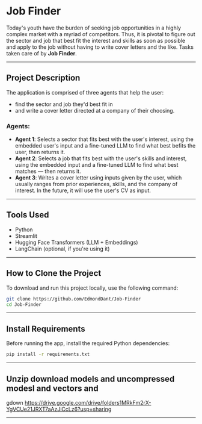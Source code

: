 # Job Finder

Today's youth have the burden of seeking job opportunities in a highly complex market with a myriad of competitors. Thus, it is pivotal to figure out the sector and job that best fit the interest and skills as soon as possible and apply to the job without having to write cover letters and the like. Tasks taken care of by **Job Finder**.

---

## Project Description

The application is comprised of three agents that help the user:

- find the sector and job they'd best fit in
- and write a cover letter directed at a company of their choosing.

### Agents:

- **Agent 1**: Selects a sector that fits best with the user's interest, using the embedded user's input and a fine-tuned LLM to find what best befits the user, then returns it.
- **Agent 2**: Selects a job that fits best with the user's skills and interest, using the embedded input and a fine-tuned LLM to find what best matches — then returns it.
- **Agent 3**: Writes a cover letter using inputs given by the user, which usually ranges from prior experiences, skills, and the company of interest. In the future, it will use the user's CV as input.

---

## Tools Used

- Python
- Streamlit
- Hugging Face Transformers (LLM + Embeddings)
- LangChain (optional, if you're using it)

---

## How to Clone the Project

To download and run this project locally, use the following command:

```bash
git clone https://github.com/EdmondDant/Job-Finder
cd Job-Finder 
```






---


## Install Requirements

Before running the app, install the required Python dependencies:

```bash
pip install -r requirements.txt

```
---
## Unzip download models and uncompressed modesl and vectors and 

gdown https://drive.google.com/drive/folders1MRkFm2rX-YgVCUe21JRXT7aAzJiCcLz6?usp=sharing

---